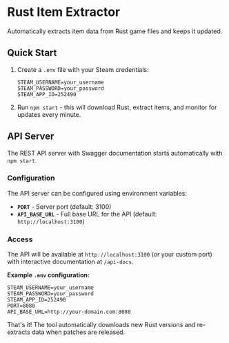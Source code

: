 # Rust Item Extractor

Automatically extracts item data from Rust game files and keeps it updated.

## Quick Start

1. Create a `.env` file with your Steam credentials:
   ```
   STEAM_USERNAME=your_username
   STEAM_PASSWORD=your_password
   STEAM_APP_ID=252490
   ```

2. Run `npm start` - this will download Rust, extract items, and monitor for updates every minute.

## API Server

The REST API server with Swagger documentation starts automatically with `npm start`.

### Configuration

The API server can be configured using environment variables:

- **`PORT`** - Server port (default: 3100)
- **`API_BASE_URL`** - Full base URL for the API (default: `http://localhost:3100`)

### Access

The API will be available at `http://localhost:3100` (or your custom port) with interactive documentation at `/api-docs`.

**Example `.env` configuration:**
```
STEAM_USERNAME=your_username
STEAM_PASSWORD=your_password
STEAM_APP_ID=252490
PORT=8080
API_BASE_URL=http://your-domain.com:8080
```

That's it! The tool automatically downloads new Rust versions and re-extracts data when patches are released.
